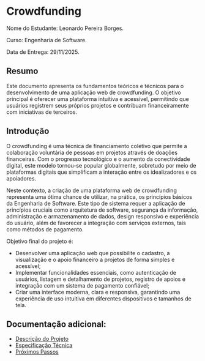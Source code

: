 # Crowdfunding

Nome do Estudante: Leonardo Pereira Borges.

Curso: Engenharia de Software.

Data de Entrega: 29/11/2025.

## Resumo

Este documento apresenta os fundamentos teóricos e técnicos para o desenvolvimento de uma aplicação web de crowdfunding. O objetivo principal é oferecer uma plataforma intuitiva e acessível, permitindo que usuários registrem seus próprios projetos e contribuam financeiramente com iniciativas de terceiros.

## Introdução

O crowdfunding é uma técnica de financiamento coletivo que permite a colaboração voluntária de pessoas em projetos através de doações financeiras.  Com o progresso tecnológico e o aumento da conectividade digital, este modelo tornou-se popular globalmente, sobretudo por meio de plataformas digitais que simplificam a interação entre os idealizadores e os apoiadores.

Neste contexto, a criação de uma plataforma web de crowdfunding representa uma ótima chance de utilizar, na prática, os princípios básicos da Engenharia de Software.  Este tipo de sistema requer a aplicação de princípios cruciais como arquitetura de software, segurança da informação, administração e armazenamento de dados, design responsivo e experiência do usuário, além de favorecer a integração com serviços externos, tais como métodos de pagamento.

Objetivo final do projeto é:

- Desenvolver uma aplicação web que possibilite o cadastro, a visualização e o apoio financeiro a projetos de forma simples e acessível;
- Implementar funcionalidades essenciais, como autenticação de usuários, listagem e detalhamento de projetos, registro de apoios e integração com um sistema de pagamento confiável;
- Criar uma interface moderna, clara e responsiva, garantindo uma experiência de uso intuitiva em diferentes dispositivos e tamanhos de tela.

## Documentação adicional:
- [Descrição do Projeto](https://github.com/BorgesLeonardo/CatolicaSC-Portfolio/wiki/Descri%C3%A7%C3%A3o-Projeto)
- [Especificação Técnica](https://github.com/BorgesLeonardo/CatolicaSC-Portfolio/wiki/Especifica%C3%A7%C3%A3o-T%C3%A9cnica)
- [Próximos Passos](https://github.com/BorgesLeonardo/CatolicaSC-Portfolio/wiki/Pr%C3%B3ximos-Passos)
